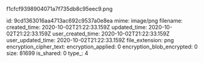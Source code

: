 f1cfcf9398904071a7f735db8c95eec9.png

id: 9cd1363016aa4713ac692c9537a0e8ea
mime: image/png
filename: 
created_time: 2020-10-02T21:22:33.159Z
updated_time: 2020-10-02T21:22:33.159Z
user_created_time: 2020-10-02T21:22:33.159Z
user_updated_time: 2020-10-02T21:22:33.159Z
file_extension: png
encryption_cipher_text: 
encryption_applied: 0
encryption_blob_encrypted: 0
size: 81699
is_shared: 0
type_: 4